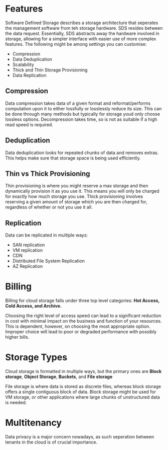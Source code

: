 # Features
Software Defined Storage describes a storage architecture that seperates the management software from teh storage hardware. SDS resides between the data request. Essentially, SDS abstracts away the hardware involved in storage, allowing for a simpler interface with easier use of more complex features. The following might be among settings you can customise:
- Compression
- Data Deduplication
- Scalability
- Thick and Thin Storage Provisioning
- Data Replication

## Compression
Data compression takes data of a given format and reformat/performs computation upon it to either lossfully or losslessly reduce its size. This can be done through many methods but typically for storage youd only choose lossless options. Decompression takes time, so is not as suitable if a high read speed is required.

## Deduplication
Data deduplication looks for repeated chunks of data and removes extras. This helps make sure that storage space is being used efficiently.

## Thin vs Thick Provisioning
Thin provisioning is where you might reserve a max storage and then dynamically provision it as you use it. This means you will only be charged for exactly how much storage you use. Thick provisioning involves reserving a given amount of storage which you are then charged for, regardless of whether or not you use it all.

## Replication
 Data can be replicated in multiple ways:
 - SAN replication
 - VM replication
 - CDN
 - Distributed File System Replication
 - AZ Replication

# Billing
Billing for cloud storage falls under three top level categories: **Hot Access, Cold Access, and Archive.**

Choosing the right level of access speed can lead to a significant reduction in cost with minimal impact on the business and function of your resources. This is dependent, however, on choosing the most appropriate option. Improper choice will lead to poor or degraded performance with possibly higher bills.

# Storage Types
Cloud storage is formatted in multiple ways, but the primary ones are **Block storage**, **Object Storage**, **Buckets**, and **File storage**

File storage is where data is stored as discrete files, whereas block storage offers a single contiguous block of data. Block storage might be used for VM storage, or other applications where large chunks of unstructured data is needed.

# Multitenancy
Data privacy is a major concern nowadays, as such seperation between tenants in the cloud is of crucial importance. 
